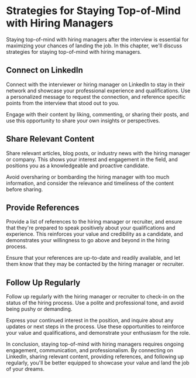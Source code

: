 Strategies for Staying Top-of-Mind with Hiring Managers
====================================================================================================

Staying top-of-mind with hiring managers after the interview is essential for maximizing your chances of landing the job. In this chapter, we'll discuss strategies for staying top-of-mind with hiring managers.

Connect on LinkedIn
-------------------

Connect with the interviewer or hiring manager on LinkedIn to stay in their network and showcase your professional experience and qualifications. Use a personalized message to request the connection, and reference specific points from the interview that stood out to you.

Engage with their content by liking, commenting, or sharing their posts, and use this opportunity to share your own insights or perspectives.

Share Relevant Content
----------------------

Share relevant articles, blog posts, or industry news with the hiring manager or company. This shows your interest and engagement in the field, and positions you as a knowledgeable and proactive candidate.

Avoid oversharing or bombarding the hiring manager with too much information, and consider the relevance and timeliness of the content before sharing.

Provide References
------------------

Provide a list of references to the hiring manager or recruiter, and ensure that they're prepared to speak positively about your qualifications and experience. This reinforces your value and credibility as a candidate, and demonstrates your willingness to go above and beyond in the hiring process.

Ensure that your references are up-to-date and readily available, and let them know that they may be contacted by the hiring manager or recruiter.

Follow Up Regularly
-------------------

Follow up regularly with the hiring manager or recruiter to check-in on the status of the hiring process. Use a polite and professional tone, and avoid being pushy or demanding.

Express your continued interest in the position, and inquire about any updates or next steps in the process. Use these opportunities to reinforce your value and qualifications, and demonstrate your enthusiasm for the role.

In conclusion, staying top-of-mind with hiring managers requires ongoing engagement, communication, and professionalism. By connecting on LinkedIn, sharing relevant content, providing references, and following up regularly, you'll be better equipped to showcase your value and land the job of your dreams.
